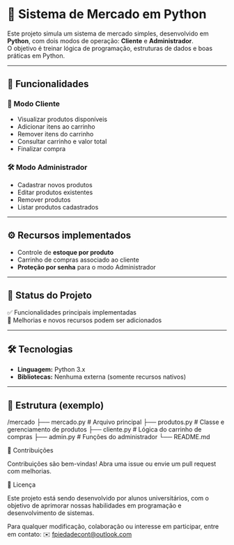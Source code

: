 # 🛒 Sistema de Mercado em Python

Este projeto simula um sistema de mercado simples, desenvolvido em **Python**, com dois modos de operação: **Cliente** e **Administrador**.  
O objetivo é treinar lógica de programação, estruturas de dados e boas práticas em Python.

---

## 📌 Funcionalidades

### 👤 Modo Cliente
- Visualizar produtos disponíveis  
- Adicionar itens ao carrinho  
- Remover itens do carrinho  
- Consultar carrinho e valor total  
- Finalizar compra  

### 🛠️ Modo Administrador
- Cadastrar novos produtos  
- Editar produtos existentes  
- Remover produtos  
- Listar produtos cadastrados  

---

## ⚙️ Recursos implementados
- Controle de **estoque por produto**  
- Carrinho de compras associado ao cliente  
- **Proteção por senha** para o modo Administrador  

---

## 🚧 Status do Projeto
✅ Funcionalidades principais implementadas  
🔹 Melhorias e novos recursos podem ser adicionados  

---

## 🛠️ Tecnologias
- **Linguagem:** Python 3.x  
- **Bibliotecas:** Nenhuma externa (somente recursos nativos)  

---

## 📂 Estrutura (exemplo)
/mercado
├── mercado.py # Arquivo principal
├── produtos.py # Classe e gerenciamento de produtos
├── cliente.py # Lógica do carrinho de compras
├── admin.py # Funções do administrador
└── README.md

🤝 Contribuições

Contribuições são bem-vindas!
Abra uma issue ou envie um pull request com melhorias.

📄 Licença

Este projeto está sendo desenvolvido por alunos universitários, com o objetivo de aprimorar nossas habilidades em programação e desenvolvimento de sistemas.

Para qualquer modificação, colaboração ou interesse em participar, entre em contato:
✉️ fpiedadecont@outlook.com
